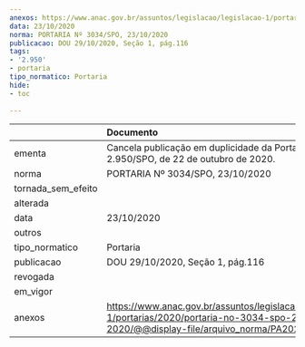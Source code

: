 ```yaml
---
anexos: https://www.anac.gov.br/assuntos/legislacao/legislacao-1/portarias/2020/portaria-no-3034-spo-23-10-2020/@@display-file/arquivo_norma/PA2020-3034.pdf
data: 23/10/2020
norma: PORTARIA Nº 3034/SPO, 23/10/2020
publicacao: DOU 29/10/2020, Seção 1, pág.116
tags:
- '2.950'
- portaria
tipo_normatico: Portaria
hide: 
- toc 
 
---
```


|                    | Documento                                                                                                                                            |
|:-------------------|:-----------------------------------------------------------------------------------------------------------------------------------------------------|
| ementa             | Cancela publicação em duplicidade da Portaria nº 2.950/SPO, de 22 de outubro de 2020.                                                                |
| norma              | PORTARIA Nº 3034/SPO, 23/10/2020                                                                                                                     |
| tornada_sem_efeito |                                                                                                                                                      |
| alterada           |                                                                                                                                                      |
| data               | 23/10/2020                                                                                                                                           |
| outros             |                                                                                                                                                      |
| tipo_normatico     | Portaria                                                                                                                                             |
| publicacao         | DOU 29/10/2020, Seção 1, pág.116                                                                                                                     |
| revogada           |                                                                                                                                                      |
| em_vigor           |                                                                                                                                                      |
| anexos             | https://www.anac.gov.br/assuntos/legislacao/legislacao-1/portarias/2020/portaria-no-3034-spo-23-10-2020/@@display-file/arquivo_norma/PA2020-3034.pdf |